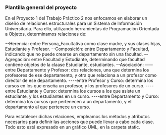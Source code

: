 ### Plantilla general del proyecto

En el Proyecto 1 del Trabajo Práctico 2 nos enfocamos en elaborar un diseño de relaciones estructurales para un Sistema de Información Universitaria. Para ello, utilizando herramientas de Programación Orientada a Objetos, determinamos relaciones de:

--Herencia: entre Persona_Facultativa como clase madre, y sus clases hijas, Estudiante y Profesor.
--Composición: entre Departamento y Facultad, indicando que no puede crearse un departamento sin una facultad.
--Agregación: entre Facultad y Estudiante, determinando que facultad contiene objetos de la claase Estudiante, estudiantes.
--Asociación: 
----entre Departamento y Profesor: dos relaciones, una que determina los profesores de ese departamento, y otra que relaciona a un profesor como director de ese departamento.
----entre Profesor y Curso: determina los cursos en los que enseña un profesor, y los profesores de un curso.
----entre Estudiante y Curso: determina los cursos a los que asiste un estudiante, y los estudiantes en un curso.
----entre Departamento y Curso: determina los cursos que pertenecen a un departamento, y el departamento al que pertenece un curso. 

Para establecer dichas relaciones, empleamos los métodos y atributos necesarios para definir las acciones que puede llevar a cabo cada clase. Todo esto está expresado en un gráfico UML, en la carpeta static.